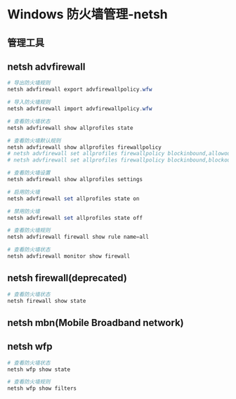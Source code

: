 # Windows 防火墙管理-netsh

## 管理工具

## netsh advfirewall

```ps1
# 导出防火墙规则
netsh advfirewall export advfirewallpolicy.wfw

# 导入防火墙规则
netsh advfirewall import advfirewallpolicy.wfw

# 查看防火墙状态
netsh advfirewall show allprofiles state

# 查看防火墙默认规则
netsh advfirewall show allprofiles firewallpolicy
# netsh advfirewall set allprofiles firewallpolicy blockinbound,allowoutbound
# netsh advfirewall set allprofiles firewallpolicy blockinbound,blockoutbound

# 查看防火墙设置
netsh advfirewall show allprofiles settings

# 启用防火墙
netsh advfirewall set allprofiles state on

# 禁用防火墙
netsh advfirewall set allprofiles state off

# 查看防火墙规则
netsh advfirewall firewall show rule name=all

# 查看防火墙状态
netsh advfirewall monitor show firewall
```

## netsh firewall(deprecated)

```ps1
# 查看防火墙状态
netsh firewall show state
```

## netsh mbn(Mobile Broadband network)

## netsh wfp

```ps1
# 查看防火墙状态
netsh wfp show state

# 查看防火墙规则
netsh wfp show filters
```

